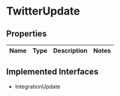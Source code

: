 

# TwitterUpdate

## Properties

Name | Type | Description | Notes
------------ | ------------- | ------------- | -------------


## Implemented Interfaces

* IntegrationUpdate


